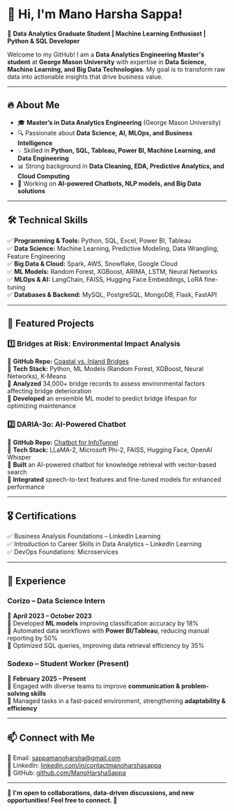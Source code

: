 # 👋 Hi, I'm Mano Harsha Sappa!

🚀 **Data Analytics Graduate Student | Machine Learning Enthusiast | Python & SQL Developer**

Welcome to my GitHub! I am a **Data Analytics Engineering Master's student** at **George Mason University** with expertise in **Data Science, Machine Learning, and Big Data Technologies**. My goal is to transform raw data into actionable insights that drive business value.

---

## 🔥 **About Me**
- 🎓 **Master’s in Data Analytics Engineering** (George Mason University)
- 🔍 Passionate about **Data Science, AI, MLOps, and Business Intelligence**
- 💡 Skilled in **Python, SQL, Tableau, Power BI, Machine Learning, and Data Engineering**
- 📊 Strong background in **Data Cleaning, EDA, Predictive Analytics, and Cloud Computing**
- 🤖 Working on **AI-powered Chatbots, NLP models, and Big Data solutions**

---

## 🛠 **Technical Skills**
✅ **Programming & Tools:** Python, SQL, Excel, Power BI, Tableau  
✅ **Data Science:** Machine Learning, Predictive Modeling, Data Wrangling, Feature Engineering  
✅ **Big Data & Cloud:** Spark, AWS, Snowflake, Google Cloud  
✅ **ML Models:** Random Forest, XGBoost, ARIMA, LSTM, Neural Networks  
✅ **MLOps & AI:** LangChain, FAISS, Hugging Face Embeddings, LoRA fine-tuning  
✅ **Databases & Backend:** MySQL, PostgreSQL, MongoDB, Flask, FastAPI  

---

## 📌 **Featured Projects**
### **1️⃣ Bridges at Risk: Environmental Impact Analysis**
🔗 **GitHub Repo:** [Coastal vs. Inland Bridges](https://github.com/ManoHarshaSappa/coastal_versus_inland_environmental_impacts_on_lifespan_and_maintenance)  
📌 **Tech Stack:** Python, ML Models (Random Forest, XGBoost, Neural Networks), K-Means  
🔹 **Analyzed** 34,000+ bridge records to assess environmental factors affecting bridge deterioration  
🔹 **Developed** an ensemble ML model to predict bridge lifespan for optimizing maintenance  

### **2️⃣ DARIA-3o: AI-Powered Chatbot**
🔗 **GitHub Repo:** [Chatbot for InfoTunnel](https://github.com/ManoHarshaSappa/Chatbot_for_Infotunnel)  
📌 **Tech Stack:** LLaMA-2, Microsoft Phi-2, FAISS, Hugging Face, OpenAI Whisper  
🔹 **Built** an AI-powered chatbot for knowledge retrieval with vector-based search  
🔹 **Integrated** speech-to-text features and fine-tuned models for enhanced performance  

---

## 🎖 **Certifications**
✅ Business Analysis Foundations – LinkedIn Learning  
✅ Introduction to Career Skills in Data Analytics – LinkedIn Learning  
✅ DevOps Foundations: Microservices  

---

## 💼 **Experience**
### **Corizo – Data Science Intern**
📅 **April 2023 – October 2023**  
🔹 Developed **ML models** improving classification accuracy by 18%  
🔹 Automated data workflows with **Power BI/Tableau**, reducing manual reporting by 50%  
🔹 Optimized SQL queries, improving data retrieval efficiency by 35%  

### **Sodexo – Student Worker (Present)**
📅 **February 2025 – Present**  
🔹 Engaged with diverse teams to improve **communication & problem-solving skills**  
🔹 Managed tasks in a fast-paced environment, strengthening **adaptability & efficiency**  

---

## 📫 **Connect with Me**
📩 Email: [sappamanoharsha@gmail.com](mailto:sappamanoharsha@gmail.com)  
💼 LinkedIn: [linkedin.com/in/contactmanoharshasappa](https://www.linkedin.com/in/contactmanoharshasappa)  
🔗 GitHub: [github.com/ManoHarshaSappa](https://github.com/ManoHarshaSappa)  

---

🎯 **I'm open to collaborations, data-driven discussions, and new opportunities! Feel free to connect. 🚀**
